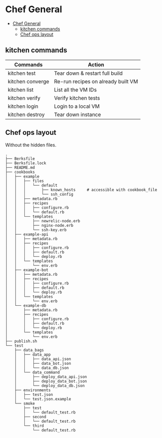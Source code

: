 # Chef General

<!-- TOC -->

*   [Chef General](#chef-general)
    *   [kitchen commands](#kitchen-commands)
    *   [Chef ops layout](#chef-ops-layout)

<!-- /TOC -->

## kitchen commands

| Commands              | Action                             |
| --------------------- | ---------------------------------- |
| kitchen test          | Tear down & restart full build     |
| kitchen converge <id> | Re-run recipes on already built VM |
| kitchen list          | List all the VM IDs                |
| kitchen verify <id>   | Verify kitchen tests               |
| kitchen login <id>    | Login to a local VM                |
| kitchen destroy <id>  | Tear down instance                 |

## Chef ops layout

Without the hidden files.

```
.
├── Berksfile
├── Berksfile.lock
├── README.md
├── cookbooks
│   ├── example
│   │   ├── files
│   │   │   └── default
│   │   │       ├── known_hosts		# accessible with cookbook_file
│   │   │       └── ssh_config
│   │   ├── metadata.rb
│   │   ├── recipes
│   │   │   ├── configure.rb
│   │   │   └── default.rb
│   │   └── templates
│   │       ├── newrelic-node.erb
│   │       ├── nginx-node.erb
│   │       └── ssh-key.erb
│   ├── example-api
│   │   ├── metadata.rb
│   │   ├── recipes
│   │   │   ├── configure.rb
│   │   │   ├── default.rb
│   │   │   └── deploy.rb
│   │   └── templates
│   │       └── env.erb
│   ├── example-bot
│   │   ├── metadata.rb
│   │   ├── recipes
│   │   │   ├── configure.rb
│   │   │   ├── default.rb
│   │   │   └── deploy.rb
│   │   └── templates
│   │       └── env.erb
│   └── example-db
│       ├── metadata.rb
│       ├── recipes
│       │   ├── configure.rb
│       │   ├── default.rb
│       │   └── deploy.rb
│       └── templates
│           └── env.erb
├── publish.sh
└── test
    ├── data_bags
    │   ├── data_app
    │   │   ├── data_api.json
    │   │   ├── data_bot.json
    │   │   └── data_db.json
    │   └── data_command
    │       ├── deploy_data_api.json
    │       ├── deploy_data_bot.json
    │       └── deploy_data_db.json
    ├── environments
    │   ├── test.json
    │   └── test.json.example
    └── smoke
        ├── test
        │   └── default_test.rb
        ├── second
        │   └── default_test.rb
        └── third
            └── default_test.rb
```
